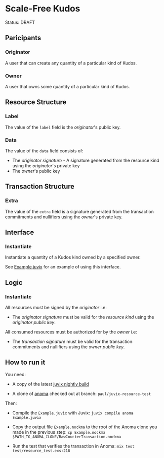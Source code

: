 # Scale-Free Kudos

Status: DRAFT

## Paricipants

### Originator

A user that can create any quantity of a particular kind of Kudos.

### Owner

A user that owns some quantity of a particular kind of Kudos.

## Resource Structure

### Label

The value of the `label` field is the _originator_'s public key.

### Data

The value of the `data` field consists of:

* The _originator signature_ - A signature generated from the resource kind using the _originator_'s private key
* The _owner_'s public key

## Transaction Structure

### Extra

The value of the `extra` field is a signature generated from the transaction commitments and nullifiers using the _owner_'s private key.

## Interface

### Instantiate

Instantiate a quantity of a Kudos kind owned by a specified owner.

See [Example.juvix](Example.juvix) for an example of using this interface. 

## Logic

### Instantiate

All resources must be signed by the _originator_ i.e:
* The _originator signature_ must be valid for the _resource kind_ using the _originator public key_.

All consumed resources must be authorized for by the _owner_ i.e:
* The _transaction signature_ must be valid for the transaction commitments and nullifiers using the _owner public key_.

## How to run it

You need:

* A copy of the latest [juvix nightly build](https://github.com/anoma/juvix-nightly-builds/releases/latest)

* A clone of [anoma](https://github.com/anoma/anoma) checked out at branch: `paul/juvix-resource-test`

Then:

* Compile the `Example.juvix` with Juvix: `juvix compile anoma Example.juvix`

* Copy the output file `Example.nockma` to the root of the Anoma clone you made in the previous step: `cp Example.nockma $PATH_TO_ANOMA_CLONE/RawCounterTransaction.nockma`

* Run the test that verifies the transaction in Anoma: `mix test test/resource_test.exs:218`

